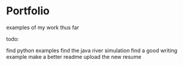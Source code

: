 # Portfolio

examples of my work thus far

todo:

find python examples
find the java river simulation
find a good writing example
make a better readme
upload the new resume
